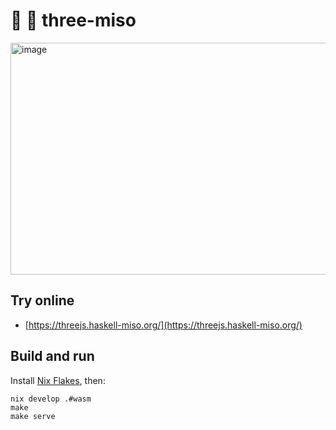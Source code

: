 # :ramen: 🧊 three-miso

<img width="635" height="371" alt="image" src="https://github.com/user-attachments/assets/16f1ff9f-581f-42e1-b1f9-b4f54b81299d" />


## Try online

- [https://threejs.haskell-miso.org/](https://threejs.haskell-miso.org/)


## Build and run

Install [Nix Flakes](https://nixos.wiki/wiki/Flakes), then:

```
nix develop .#wasm
make
make serve
```

